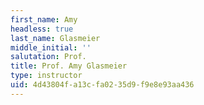 ```yaml
---
first_name: Amy
headless: true
last_name: Glasmeier
middle_initial: ''
salutation: Prof.
title: Prof. Amy Glasmeier
type: instructor
uid: 4d43804f-a13c-fa02-35d9-f9e8e93aa436
---
```


